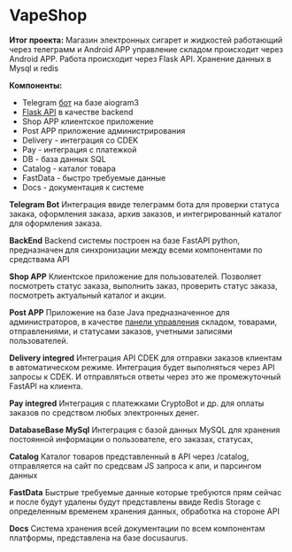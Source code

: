 # VapeShop

**Итог проекта:** Магазин электронных сигарет и жидкостей работающий через телеграмм и Android APP управление складом происходит через Android APP. Работа происходит через Flask API. Хранение данных в Mysql и redis

**Компоненты:**

- Telegram [бот](/docs/Бот/Бот%20описание) на базе aiogram3
- [Flask API](/docs/Backend/Описание) в качестве backend
- Shop APP клиентское приложение
- Post APP приложение администрирования
- Delivery - интеграция со CDEK
- Pay - интеграция с платежкой
- DB - база данных SQL
- Catalog - каталог товара
- FastData - быстро требуемые данные
- Docs - документация к системе

**Telegram Bot**
Интеграция ввиде телеграмм бота для проверки статуса закака, оформления заказа, архив заказов, и интегрированный каталог для оформления заказа.

**BackEnd**
Backend системы построен на базе FastAPI python, предназначен для синхронизации между всеми компонентами по средствама API

**Shop APP**
Клиентское приложение для пользователей. Позволяет посмотреть статус заказа, выполнить заказ, проверить статус заказа, посмотреть актуальный каталог и акции.

**Post APP**
Приложение на базе Java предназначенное для администраторов, в качестве [панели управления](/docs/PostAPP/Описание) складом, товарами, отправлениями, и статусами заказов, учетными записями пользователей.

**Delivery integred**
Интеграция API CDEK для отправки заказов клиентам в автоматическом режиме. Интеграция будет выполняться через API запросы к CDEK. И отправляться ответы через это же промежуточный FastAPI на клиента.

**Pay integred**
Интеграция с платежками CryptoBot и др. для оплаты заказов по средством любых электронных денег. 

**DatabaseBase MySql**
Интеграция с базой данных MySQL для хранения постоянной информации о пользователе, его заказах, статусах, 

**Catalog**
Каталог товаров представленный в API через /catalog, отправляется на сайт по средсвам JS запроса к апи, и парсингом данных 

**FastData**
Быстрые требуемые данные которые требуются прям сейчас и после будут удалены будут представлены ввиде Redis Storage с определенным временем хранения данных, обработка на стороне API

**Docs**
Система хранения всей документации по всем компонентам платформы, представлена на базе docusaurus.